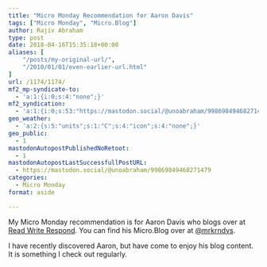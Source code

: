 ```yaml
---
title: "Micro Monday Recommendation for Aaron Davis"
tags: ["Micro Monday", "Micro.Blog"]
author: Rajiv Abraham
type: post
date: 2018-04-16T15:35:18+00:00
aliases: [
    "/posts/my-original-url/",
    "/2010/01/01/even-earlier-url.html"
]
url: /1174/1174/
mf2_mp-syndicate-to:
  - 'a:1:{i:0;s:4:"none";}'
mf2_syndication:
  - 'a:1:{i:0;s:53:"https://mastodon.social/@unoabraham/99869849468271479";}'
geo_weather:
  - 'a:2:{s:5:"units";s:1:"C";s:4:"icon";s:4:"none";}'
geo_public:
  - 1
mastodonAutopostPublishedNoRetoot:
  - 1
mastodonAutopostLastSuccessfullPostURL:
  - https://mastodon.social/@unoabraham/99869849468271479
categories:
  - Micro Monday
format: aside

---
```

<p style="text-align: left;">
  My Micro Monday recommendation is for Aaron Davis who blogs over at <a href="https://readwriterespond.com/" target="_blank" rel="noopener">Read Write Respond</a>. You can find his Micro.Blog over at <a href="https://micro.blog/mrkrndvs" target="_blank" rel="noopener">@mrkrndvs</a>.
</p>

<p style="text-align: left;">
  I have recently discovered Aaron, but have come to enjoy his blog content. It is something I check out regularly.
</p>